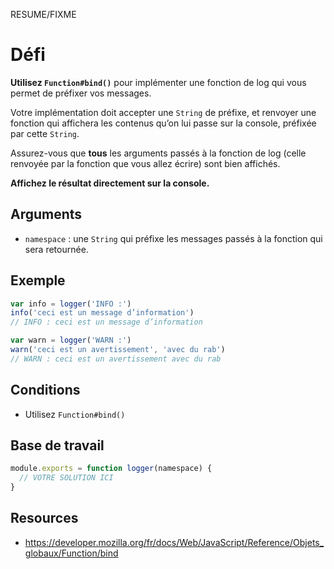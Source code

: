 RESUME/FIXME

# Défi

**Utilisez `Function#bind()`** pour implémenter une fonction de log qui vous permet de préfixer vos messages.

Votre implémentation doit accepter une `String` de préfixe, et renvoyer une fonction qui affichera les contenus qu’on lui passe sur la console, préfixée par cette `String`.

Assurez-vous que **tous** les arguments passés à la fonction de log (celle renvoyée par la fonction que vous allez écrire) sont bien affichés.

**Affichez le résultat directement sur la console.**

## Arguments

* `namespace` : une `String` qui préfixe les messages passés à la fonction qui sera retournée.

## Exemple

```js
var info = logger('INFO :')
info('ceci est un message d’information')
// INFO : ceci est un message d’information

var warn = logger('WARN :')
warn('ceci est un avertissement', 'avec du rab')
// WARN : ceci est un avertissement avec du rab
```

## Conditions

* Utilisez `Function#bind()`

## Base de travail

```js
module.exports = function logger(namespace) {
  // VOTRE SOLUTION ICI
}
```

## Resources

* https://developer.mozilla.org/fr/docs/Web/JavaScript/Reference/Objets_globaux/Function/bind
